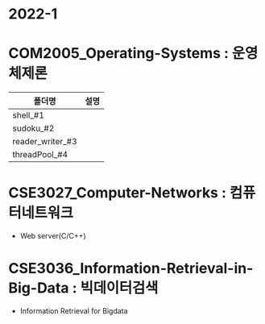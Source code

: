 # 2022-1

# COM2005_Operating-Systems : 운영체제론
|폴더명|설명|
|----|---|
|shell_#1||
|sudoku_#2||
|reader_writer_#3||
|threadPool_#4||

# CSE3027_Computer-Networks : 컴퓨터네트워크
- Web server(C/C++)

# CSE3036_Information-Retrieval-in-Big-Data : 빅데이터검색
- Information Retrieval for Bigdata
